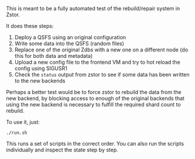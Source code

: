 This is meant to be a fully automated test of the rebuild/repair system in Zstor.

It does these steps:

1. Deploy a QSFS using an original configuration
2. Write some data into the QSFS (random files)
3. Replace one of the original Zdbs with a new one on a different node (do this for both data and metadata)
4. Upload a new config file to the frontend VM and try to hot reload the config using SIGUSR1
5. Check the `status` output from zstor to see if some data has been written to the new backends

Perhaps a better test would be to force zstor to rebuild the data from the new backend, by blocking access to enough of the original backends that using the new backend is necessary to fulfill the required shard count to rebuild.

To use it, just:

```
./run.sh
```

This runs a set of scripts in the correct order. You can also run the scripts individually and inspect the state step by step.
